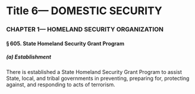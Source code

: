 
# Title 6— DOMESTIC SECURITY
### CHAPTER 1— HOMELAND SECURITY ORGANIZATION
#### § 605. State Homeland Security Grant Program
##### (a) Establishment

There is established a State Homeland Security Grant Program to assist State, local, and tribal governments in preventing, preparing for, protecting against, and responding to acts of terrorism.
